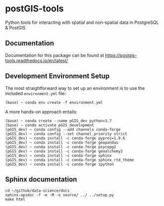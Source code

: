# postGIS-tools
Python tools for interacting with spatial and non-spatial
data in PostgreSQL &amp; PostGIS

## Documentation
Documentation for this package can be found at https://postgis-tools.readthedocs.io/en/latest/

## Development Environment Setup
The most straightforward way to set up an environment is to use the
included ``environment.yml`` file:
```shell script
(base) ~ conda env create -f environment.yml
```

A more hands-on approach entails:
```shell script
(base) ~ conda create --name pGIS_dev python=3.7
(base) ~ conda activate pGIS_development
(pGIS_dev) ~ conda config --add channels conda-forge
(pGIS_dev) ~ conda config --set channel_priority strict
(pGIS_dev) ~ conda install -c conda-forge pyproj=1.9.6
(pGIS_dev) ~ conda install -c conda-forge geopandas
(pGIS_dev) ~ conda install -c conda-forge psycopg2
(pGIS_dev) ~ conda install -c conda-forge geoalchemy2
(pGIS_dev) ~ conda install -c conda-forge sphinx
(pGIS_dev) ~ conda install -c conda-forge sphinx_rtd_theme
(pGIS_dev) ~ conda install -c conda-forge ipython
```

## Sphinx documentation
```shell script
cd ~/github/data-science/docs
sphinx-apidoc -f -e -M -o source/ ../ ../setup.py
make html
```